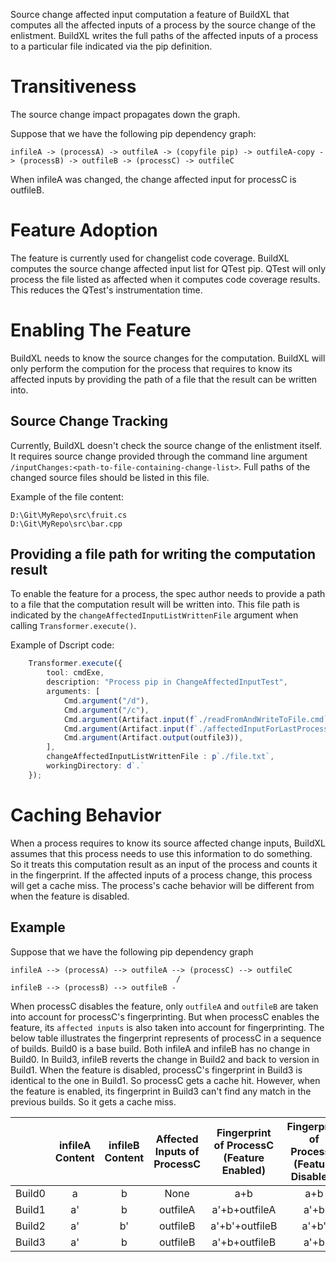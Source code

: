 Source change affected input computation a feature of BuildXL that computes all the affected inputs of a process by the source change of the enlistment. BuildXL writes the full paths of the affected inputs of a process to a particular file indicated via the pip definition.

# Transitiveness
The source change impact propagates down the graph.

Suppose that we have the following pip dependency graph:
```
infileA -> (processA) -> outfileA -> (copyfile pip) -> outfileA-copy -> (processB) -> outfileB -> (processC) -> outfileC                                                  
```
When infileA was changed, the change affected input for processC is outfileB.

# Feature Adoption
The feature is currently used for changelist code coverage. BuildXL computes the source change affected input list for QTest pip. QTest will only process the file listed as affected when it computes code coverage results. This reduces the QTest's instrumentation time.

# Enabling The Feature
BuildXL needs to know the source changes for the computation. BuildXL will only perform the compution for the process that requires to know its affected inputs by providing the path of a file that the result can be written into.
## Source Change Tracking
Currently, BuildXL doesn't check the source change of the enlistment itself. It requires source change provided through the command line argument `/inputChanges:<path-to-file-containing-change-list>`. Full paths of the changed source files should be listed in this file.

Example of the file content:
```
D:\Git\MyRepo\src\fruit.cs
D:\Git\MyRepo\src\bar.cpp
```
## Providing a file path for writing the computation result
To enable the feature for a process, the spec author needs to provide a path to a file that the computation result will be written into. This file path is indicated by the `changeAffectedInputListWrittenFile` argument when calling `Transformer.execute()`. 

Example of Dscript code:

```ts
    Transformer.execute({ 
        tool: cmdExe, 
        description: "Process pip in ChangeAffectedInputTest", 
        arguments: [ 
            Cmd.argument("/d"), 
            Cmd.argument("/c"), 
            Cmd.argument(Artifact.input(f`./readFromAndWriteToFile.cmd`)), 
            Cmd.argument(Artifact.input(f`./affectedInputForLastProcess.txt`)) 
            Cmd.argument(Artifact.output(outfile3)), 
        ], 
        changeAffectedInputListWrittenFile : p`./file.txt`, 
        workingDirectory: d`.` 
    });
```

# Caching Behavior
When a process requires to know its source affected change inputs, BuildXL assumes that this process needs to use this information to do something. So it treats this computation result as an input of the process and counts it in the fingerprint. If the affected inputs of a process change, this process will get a cache miss. The process's cache behavior will be different from when the feature is disabled.

## Example
Suppose that we have the following pip dependency graph
```
infileA --> (processA) --> outfileA --> (processC) --> outfileC   
                                     /
infileB --> (processB) --> outfileB -                           
```

When processC disables the feature, only `outfileA` and `outfileB` are taken into account for processC's fingerprinting. But when processC enables the feature, its `affected inputs` is also taken into account for fingerprinting. The below table illustrates the fingerprint represents of processC in a sequence of builds. Build0 is a base build. Both infileA and infileB has no change in Build0. In Build3, infileB reverts the change in Build2 and back to version in Build1. When the feature is disabled, processC's fingerprint in Build3 is identical to the one in Build1. So processC gets a cache hit. However, when the feature is enabled, its fingerprint in Build3 can't find any match in the previous builds. So it gets a cache miss.

|         | infileA Content | infileB Content| Affected Inputs of ProcessC |Fingerprint of ProcessC (Feature Enabled) | Fingerprint of ProcessC (Feature Disabled) | 
|---------|:---------------:|:--------------:|:---------------------------:|:----------------------------------------:|:------------------------------------------:|
| Build0  | a               |  b             |  None                       |a+b               |  a+b                  |
| Build1  | a'              |  b             |  outfileA                   |a'+b+outfileA     |  a'+b                 |
| Build2  | a'              |  b'            |  outfileB                   |a'+b'+outfileB    |  a'+b'                |
| Build3  | a'              |  b             |  outfileB                   |a'+b+outfileB     |  a'+b                 |


